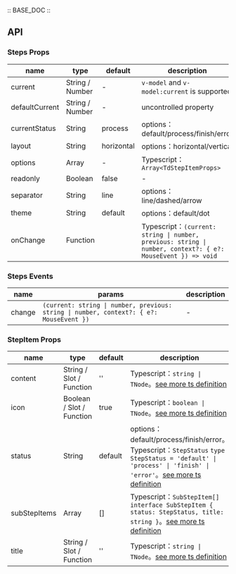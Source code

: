 :: BASE_DOC ::

## API

### Steps Props

name | type | default | description | required
-- | -- | -- | -- | --
current | String / Number | - | `v-model` and `v-model:current` is supported | N
defaultCurrent | String / Number | - | uncontrolled property | N
currentStatus | String | process | options：default/process/finish/error | N
layout | String | horizontal | options：horizontal/vertical | N
options | Array | - | Typescript：`Array<TdStepItemProps>` | N
readonly | Boolean | false | \- | N
separator | String | line | options：line/dashed/arrow | N
theme | String | default | options：default/dot | N
onChange | Function |  | Typescript：`(current: string \| number, previous: string \| number, context?: { e?: MouseEvent }) => void`<br/> | N

### Steps Events

name | params | description
-- | -- | --
change | `(current: string \| number, previous: string \| number, context?: { e?: MouseEvent })` | \-

### StepItem Props

name | type | default | description | required
-- | -- | -- | -- | --
content | String / Slot / Function | '' | Typescript：`string \| TNode`。[see more ts definition](https://github.com/Tencent/tdesign-mobile-vue/blob/develop/src/common.ts) | N
icon | Boolean / Slot / Function | true | Typescript：`boolean \| TNode`。[see more ts definition](https://github.com/Tencent/tdesign-mobile-vue/blob/develop/src/common.ts) | N
status | String | default | options：default/process/finish/error。Typescript：`StepStatus` `type StepStatus = 'default' \| 'process' \| 'finish' \| 'error'`。[see more ts definition](https://github.com/Tencent/tdesign-mobile-vue/tree/develop/src/steps/type.ts) | N
subStepItems | Array | [] | Typescript：`SubStepItem[]` `interface SubStepItem { status: StepStatus, title: string }`。[see more ts definition](https://github.com/Tencent/tdesign-mobile-vue/tree/develop/src/steps/type.ts) | N
title | String / Slot / Function | '' | Typescript：`string \| TNode`。[see more ts definition](https://github.com/Tencent/tdesign-mobile-vue/blob/develop/src/common.ts) | N
